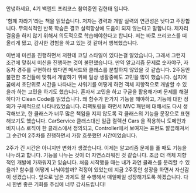 안녕하세요, 4기 백엔드 프리코스 참여중인 김현태 입니다.

  '함께 자라기'라는 책을 읽었습니다. 저자는 경력과 개발 실력의 연관성은 낮다고 주장합니다. 무의식적인 반복 학습은 결코 실력향상에 도움이 되지 않는다고 말합니다. 제자리 걸음을 하지 않기 위해서 의도적으로 학습해야한다고 합니다. 저는 바로 프리코스를 떠올리게 됐고, 감사한 경험을 하고 있는 것 같아서 행복했습니다.

  이번에 미션을 진행하면서 저한테 코딩 스타일이 있다는걸 알았습니다, 그래서 그런지 조건에 맞춰서 미션을 진행하는 것이 불편했습니다. 만약 알고리즘 문제로 숫자야구, 자동차 경주를 구현하라 했다면 메서드와 클래스를 분할하지 않았을 것 같습니다. 2주동안 불편한 조건들에 맞춰서 개발하기 위해 일상 생활중에도 고민을 많이 했습니다. 심지어 꿈에서 초단위로 시간을 나타내는 샤워기를 어떻게 하면 객체 지향적으로 개발할 수 있을까 하는 고민을 하기도 했습니다. 혼자서 고민을 하고 구글을 활용해가며 문제를 해결하다가 Clean Code를 읽었습니다. 왜 함수가 한가지 기능을 해야하고, 기능에 대한 정의가 구체적으로 나타나있었습니다. 리팩토링을 하면서 MVC 패턴에 대해서도 다시 생각해보고, 한 클래스가 너무 많은 책임을 지지 않도록 각 클래스의 기능을 문장으로 표현해보기도 했습니다. CarService 클래스대신 일급 컬렉션 Cars 을 적용하니 도메인과 비지니스 로직이 한 클래스에서 정의되고, Controller에서 보여지는 표현도 깔끔해져서 그 순간이 2주차를 진행하면서 가장 흐뭇했던 시간이었습니다.

  2주가 긴 시간은 아니지만 변화가 생겼습니다. 이제는 알고리즘 문제를 풀 때도 기능을 나누려고 합니다. 기능을 나누는 것이 더 자연스러워진 것 같습니다. 조금 더 객체 지향적인 개발에 가까워지고 있습니다. 처음 시작했을 때는 내가 과연 클래스를 분리할 수 있을까? 함수를 어떻게 나눠야할까? 걱정이 있었는데 지금 2주동안 성장을 하면서 자신감이 생겼습니다. 앞으로 남은 과제도 잘 수행해서 매일매일 성장해가도록 하겠습니다. 다시 한번 좋은 기회를 주심에 너무 감사드립니다!

  